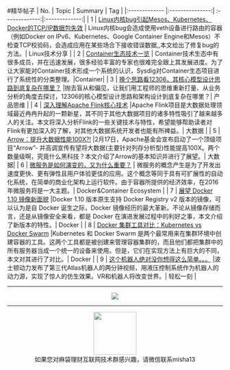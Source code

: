 #精华帖子
| No.  | Topic  | Summary | Tag |
|:------------- |:---------------:| :-------------:|:-------------:|
| 1 | [Linux内核bug引起Mesos、Kubernetes、Docker的TCP/IP数据包失效](http://mp.weixin.qq.com/s?__biz=MzA5OTAyNzQ2OA==&mid=401689256&idx=1&sn=80430b894e2ecd3346ffec300f22e834&scene=1&srcid=0222ULOeEcnrKxjT7uFGDXSf#rd) | Linux内核bug会造成使用veth设备进行路由的容器（例如Docker on IPv6、Kubernetes、Google Container Engine和Mesos）不检查TCP校验码，会造成应用在某些场合下接收错误数据,,本文给出了修复bug的方法。| Linux技术分享 |
| 2 | [Container生态技术一览](http://mp.weixin.qq.com/s?__biz=MzA4MzQ1NjQ5Nw==&mid=401591407&idx=1&sn=0674618417acb36195f6e72b9eae2f8b&scene=1&srcid=0223LQv3fBQiIInzi5100sHD#rd) | Container技术生态中有很多成员，并在迅速发展，很多经验丰富的专家也很难完全跟上其发展进度。为了让大家能对Container技术形成一个系统的认识，Sysdig对Container生态项目进行了系统性的分类整理。|Container|
| 3 | [换个思路看12306，其核心模型设计思路到底复杂在哪里？](http://mp.weixin.qq.com/s?__biz=MjM5MDE0Mjc4MA==&mid=402866528&idx=1&sn=3a3e9a4c177ae9d1964b27694dba4628&scene=1&srcid=0223Ck1LLjIy7tuoqzEBEzJu#rd) |抛去盲从和偏见，让我们用工程师的思维重新打量、从业务分析的角度去探讨，12306的核心模型设计思路和架构设计到底复杂在哪里？|  产品思维 |
| 4 | [深入理解Apache Flink核心技术](http://mp.weixin.qq.com/s?__biz=MjM5MjAwODM4MA==&mid=402693851&idx=1&sn=8c0ae4d224d6d143b555ae6464131529&scene=1&srcid=02234FfUjn7RwWVUeuYywfo7#rd) |Apache Flink项目是大数据处理领域最近冉冉升起的一颗新星，其不同于其他大数据项目的诸多特性吸引了越来越多人的关注。本文将深入分析Flink的一些关键技术与特性，希望能够帮助读者对Flink有更加深入的了解，对其他大数据系统开发者也能有所裨益。| 大数据 |
| 5 | [Arrow：提升大数据性能100X?!](http://mp.weixin.qq.com/s?__biz=MzI5NjAwNjMzMA==&mid=403651369&idx=1&sn=d7fb0cef6e2635d0d9328daf85d4859f&scene=1&srcid=0223F7gYiBXuJNIb0V1WKevd#rd) |2月17日，Apache基金会宣布启动了一个顶级项目“Arrow”- 并高调宣传有望将大数据(主要针对列存分析型)性能提高100X。两个数量级啊，究竟什么黑科技？本文介绍了Arrow的基本知识并进行了展望。| 大数据|
| 6 | [微服务是如何演变的，又为什么重要？](http://geek.csdn.net/news/detail/56742#rd) | 微服务的概念产生是为了开发出速度更快、更有弹性且用户体验更佳的应用。这个概念等同于具有可扩展性的自动化系统，在简单的商业化架构上运行软件。由于容器所提供的经济效率，在2016年微服务将是一大主题。|  Docker&Container Ecosystem |
| 7 | [展望 Docker 1.10 镜像新面貌](http://mp.weixin.qq.com/s?__biz=MzA5MzA2Njk5OA==&mid=401966294&idx=1&sn=ab51d648ce3e636882c63e531056f00a&scene=1&srcid=022422fj0IitpxUpCoEqBn0t#rd) |Docker 1.10 版本原生支持 Docker Registry v2 版本的镜像，可以认为是自 Docker 诞生之际，Docker 镜像经历的最大革新。不论从镜像存储而言，还是从镜像安全来看，都是 Docker 在演进发展过程中的利好之事，本文介绍了新版本的特性。| Docker |
| 8 | [Docker 集群工具对比：Kubernetes vs Docker Swarm](http://mp.weixin.qq.com/s?__biz=MzA5NTUxNzE4MQ==&mid=408054088&idx=1&sn=891dbac096a51e9bb2fd1f7fdf03a6cf&scene=1&srcid=0225PnWXnHiLISwLz80edDwO#rd) |Kubernetes 和 Docker Swarm 是两个最常用来在集群环境中创建容器的工具。这两个工具都是被创建来管理容器集群的，而且他们都把集群中的所有服务器当成一个统一的设备来使用。但是，它们在实现方法上有巨大的不同，本文对其进行了对比。| Docker |
| 9 | [这个机器人绝对没你想得这么简单。。。](http://mp.weixin.qq.com/s?__biz=MzA5NDc1NzQ4MA==&mid=404897811&idx=1&sn=0ff740d4b6297978a0b23715d4bbb7a1&scene=1&srcid=0226RK2MqOCl9zmNkfxQVpFq#rd) |波士顿动力发布了第三代Atlas机器人的两分钟视频，用液压控制系统作为机器人的动力源，实现了惊人的仿生效果。VR和机器人将改变世界。| 轻松一刻 |

---

<div align=center>
<img src="http://fmn.rrimg.com/fmn075/20160227/2115/large_Qo3E_0db8000299071e7f.jpg" >
</div>

---
<div align=center>
<img src="http://tp1.sinaimg.cn/5360958752/180/40095350112/1" width="100" height="100" >
</div>
<html>
<body>
<div align="center" style="border:lpx solid red">
如果您对麻袋理财互联网技术群感兴趣，请微信联系misha13
</div>
